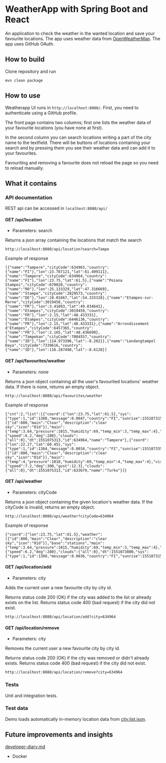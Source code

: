 # WeatherApp with Spring Boot and React

An application to check the weather in the wanted location and save your favourite locations.
The app uses weather data from [OpenWeatherMap](https://openweathermap.org/current). The app uses GitHub OAuth.

## How to build

Clone repository and run

`mvn clean package`


## How to use

Weatherapp UI runs in `http://localhost:8080/`. First, you need to authenticate using a GitHub profile.

The front page contains two columns; first one lists the weather data of your favourite locations (you have none at first).

In the second column you can search locations writing a part of the city name to the textfield. There will be buttons of locations containing your search and by pressing them you see their weather data and can add it to your favourites.

Favouriting and removing a favourite does not reload the page so you need to reload manually.


## What it contains

### API documentation

REST api can be accessed in `localhost:8080/api/`

#### GET /api/location

* Parameters: search

Returns a json array containing the locations that match the search

`http://localhost:8080/api/location?search=Tampe`

Example of response
```
[{"name":"Tampere","cityCode":634963,"country":{"name":"FI"},"lon":23.787121,"lat":61.499111},{"name":"Tampere","cityCode":634964,"country":{"name":"FI"},"lon":23.75,"lat":61.5},{"name":"Poiana Stampei","cityCode":670028,"country":{"name":"RO"},"lon":25.133329,"lat":47.316669},{"name":"Stampe","cityCode":2829573,"country":{"name":"DE"},"lon":10.01667,"lat":54.333328},{"name":"Etampes-sur-Marne","cityCode":3019458,"country":{"name":"FR"},"lon":3.41893,"lat":49.034641},{"name":"Etampes","cityCode":3019459,"country":{"name":"FR"},"lon":2.15,"lat":48.433331},{"name":"Étampes","cityCode":6446136,"country":{"name":"FR"},"lon":2.15,"lat":48.433331},{"name":"Arrondissement d'Étampes","cityCode":6457365,"country":{"name":"FR"},"lon":2.165,"lat":48.436699},{"name":"Tampekan","cityCode":7084557,"country":{"name":"ID"},"lon":114.973396,"lat":-8.2021},{"name":"Lendangtampel Daya","cityCode":7339616,"country":{"name":"ID"},"lon":116.287498,"lat":-8.6128}]
```

#### GET /api/favourites/weather

* Parameters: none

Returns a json object containing all the user's favourited locations' weather data. If there is none, returns an empty object.

`http://localhost:8080/api/favourites/weather`

Example of response
```
{"cnt":2,"list":[{"coord":{"lon":23.75,"lat":61.5},"sys":{"type":1,"id":1360,"message":0.0047,"country":"FI","sunrise":1551073159,"sunset":1551109079},"weather":[{"id":800,"main":"Clear","description":"clear sky","icon":"01d"}],"main":{"temp":3.64,"pressure":1015,"humidity":69,"temp_min":3,"temp_max":4},"visibility":10000,"wind":{"speed":6.2,"deg":280},"clouds":{"all":0},"dt":1551075313,"id":634964,"name":"Tampere"},{"coord":{"lon":22.27,"lat":60.45},"sys":{"type":1,"id":1364,"message":0.0034,"country":"FI","sunrise":1551073350,"sunset":1551109595},"weather":[{"id":800,"main":"Clear","description":"clear sky","icon":"01d"}],"main":{"temp":4,"pressure":1018,"humidity":69,"temp_min":4,"temp_max":4},"visibility":10000,"wind":{"speed":7.2,"deg":300,"gust":12.3},"clouds":{"all":0},"dt":1551075313,"id":633679,"name":"Turku"}]}
```


#### GET /api/weather

* Parameters: cityCode

Returns a json object containing the given location's weather data. If the cityCode is invalid, returns an empty object.

`http://localhost:8080/api/weather?cityCode=634964`

Example of response
```
{"coord":{"lon":23.75,"lat":61.5},"weather":[{"id":800,"main":"Clear","description":"clear sky","icon":"01d"}],"base":"stations","main":{"temp":3.64,"pressure":1015,"humidity":69,"temp_min":3,"temp_max":4},"visibility":10000,"wind":{"speed":6.2,"deg":280},"clouds":{"all":0},"dt":1551073800,"sys":{"type":1,"id":1360,"message":0.0036,"country":"FI","sunrise":1551073158,"sunset":1551109080},"id":634964,"name":"Tampere","cod":200}
```

#### GET /api/location/add

* Parameters: city

Adds the current user a new favourite city by city id.

Returns status code 200 (OK) if the city was added to the list or already exists on the list. Returns status code 400 (bad request) if the city did not exist.

`http://localhost:8080/api/location/add?city=634964`



#### GET /api/location/remove

* Parameters: city

Removes the current user a new favourite city by city id.

Returns status code 200 (OK) if the city was removed or didn't already exists. Returns status code 400 (bad request) if the city did not exist.

`http://localhost:8080/api/location/remove?city=634964`

### Tests

Unit and integration tests.

### Test data

Demo loads automatically in-memory location data from [city.list.json](http://bulk.openweathermap.org/sample/city.list.json.gz).

## Future improvements and insights

[developer-diary.md](https://https://github.com/anvuori/Weather-/developer-diary.md)
* Docker
